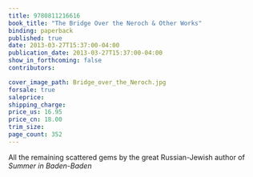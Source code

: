 ```yaml
---
title: 9780811216616
book_title: "The Bridge Over the Neroch & Other Works"
binding: paperback
published: true
date: 2013-03-27T15:37:00-04:00
publication_date: 2013-03-27T15:37:00-04:00
show_in_forthcoming: false
contributors:

cover_image_path: Bridge_over_the_Neroch.jpg
forsale: true
saleprice:
shipping_charge:
price_us: 16.95
price_cn: 18.00
trim_size:
page_count: 352
---
```

All the remaining scattered gems by the great Russian-Jewish author of _Summer in Baden-Baden_

